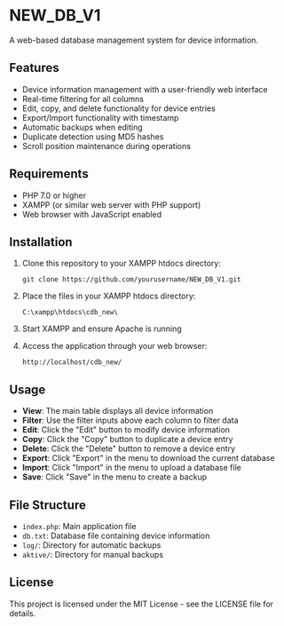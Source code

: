 # NEW_DB_V1

A web-based database management system for device information.

## Features

- Device information management with a user-friendly web interface
- Real-time filtering for all columns
- Edit, copy, and delete functionality for device entries
- Export/Import functionality with timestamp
- Automatic backups when editing
- Duplicate detection using MD5 hashes
- Scroll position maintenance during operations

## Requirements

- PHP 7.0 or higher
- XAMPP (or similar web server with PHP support)
- Web browser with JavaScript enabled

## Installation

1. Clone this repository to your XAMPP htdocs directory:
   ```
   git clone https://github.com/yourusername/NEW_DB_V1.git
   ```

2. Place the files in your XAMPP htdocs directory:
   ```
   C:\xampp\htdocs\cdb_new\
   ```

3. Start XAMPP and ensure Apache is running

4. Access the application through your web browser:
   ```
   http://localhost/cdb_new/
   ```

## Usage

- **View**: The main table displays all device information
- **Filter**: Use the filter inputs above each column to filter data
- **Edit**: Click the "Edit" button to modify device information
- **Copy**: Click the "Copy" button to duplicate a device entry
- **Delete**: Click the "Delete" button to remove a device entry
- **Export**: Click "Export" in the menu to download the current database
- **Import**: Click "Import" in the menu to upload a database file
- **Save**: Click "Save" in the menu to create a backup

## File Structure

- `index.php`: Main application file
- `db.txt`: Database file containing device information
- `log/`: Directory for automatic backups
- `aktive/`: Directory for manual backups

## License

This project is licensed under the MIT License - see the LICENSE file for details. 